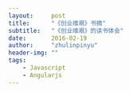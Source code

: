 ```yaml
---
layout:     post
title:      "《创业维艰》书摘"
subtitle:   "《创业维艰》的读书体会"
date:       2016-02-19
author:     "zhulinpinyu"
header-img: ""
tags:
    - Javascript
    - Angularjs
---
```

